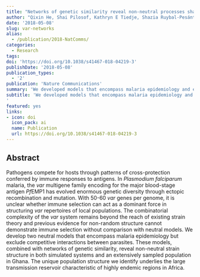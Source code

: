 ```yaml
---
title: "Networks of genetic similarity reveal non-neutral processes shape strain structure in *Plasmodium falciparum*"
author: "Qixin He, Shai Pilosof, Kathryn E Tiedje, Shazia Ruybal-Pesántez, Yael Artzy-Randrup, Edward B Baskerville, Karen P Day, Mercedes Pascual"
date: '2018-05-08'
slug: var-networks
alias:
  - /publication/2018-NatComms/
categories:
  - Research
tags:
doi: 'https://doi.org/10.1038/s41467-018-04219-3'
publishDate: '2018-05-08'
publication_types:
  - '2'
publication: 'Nature Communications'
summary: 'We developed models that encompass malaria epidemiology and evolution to examine immune selection signatures.'
subtitle: 'We developed models that encompass malaria epidemiology and evolution to examine immune selection signatures
'
featured: yes
links:
- icon: doi
  icon_pack: ai
  name: Publication
  url: https://doi.org/10.1038/s41467-018-04219-3
---
```


## Abstract 
 Pathogens compete for hosts through patterns of cross-protection conferred by immune responses to antigens. In *Plasmodium falciparum* malaria, the *var* multigene family encoding for the major blood-stage antigen *Pf*EMP1 has evolved enormous genetic diversity through ectopic recombination and mutation. With 50-60 *var* genes per genome, it is unclear whether immune selection can act as a dominant force in structuring *var* repertoires of local populations. The combinatorial complexity of the *var* system remains beyond the reach of existing strain theory and previous evidence for non-random structure cannot demonstrate immune selection without comparison with neutral models. We develop two neutral models that encompass malaria epidemiology but exclude competitive interactions between parasites. These models, combined with networks of genetic similarity, reveal non-neutral strain structure in both simulated systems and an extensively sampled population in Ghana. The unique population structure we identify underlies the large transmission reservoir characteristic of highly endemic regions in Africa.
